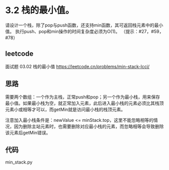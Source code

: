 # 3.2 栈的最小值。
请设计一个栈，除了pop与push函数，还支持min函数，其可返回栈元素中的最小值。
执行push、pop和min操作的时间复杂度必须为O(1)。
（提示：#27，#59，#78）

## leetcode
面试题 03.02 栈的最小值
https://leetcode.cn/problems/min-stack-lcci/

## 思路
需要两个数组：一个作为主栈，正常push和pop；另一个作为最小栈，用来保存最小值。如果最小栈为空，就正常加入元素，此后进入最小栈的元素必须比其栈顶元素小或相等才可以，而getMin就是访问最小栈的栈顶元素。

注意加入最小栈条件是：newValue <= minStack.top，这里不能忽略相等的情况，因为删除主站元素时，也需要删除对应最小栈的元素，而忽略相等会导致删除该元素后getMin错误。

## 代码
min_stack.py
